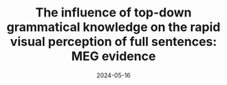 ---
title: "The influence of top-down grammatical knowledge on the rapid visual perception of full sentences: MEG evidence"
collection: talks
type: "Talk"
permalink: /talks/2024-top-down-processing-HSP
venue: "Human Sentence Processing (HSP)"
date: 2024-05-16
location: "Ann Arbor, Michigan"
---